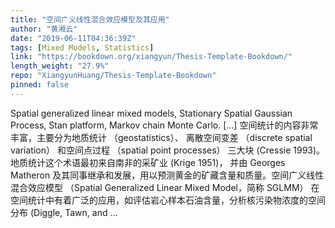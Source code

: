```yaml
---
title: "空间广义线性混合效应模型及其应用"
author: "黄湘云"
date: "2019-06-11T04:36:39Z"
tags: [Mixed Models, Statistics]
link: "https://bookdown.org/xiangyun/Thesis-Template-Bookdown/"
length_weight: "27.9%"
repo: "XiangyunHuang/Thesis-Template-Bookdown"
pinned: false
---
```


Spatial generalized linear mixed models, Stationary Spatial Gaussian Process, Stan platform, Markov chain Monte Carlo. [...] 空间统计的内容非常丰富，主要分为地质统计 （geostatistics）、 离散空间变差 （discrete spatial variation） 和空间点过程 （spatial point processes） 三大块 (Cressie 1993)。 地质统计这个术语最初来自南非的采矿业 (Krige 1951)， 并由 Georges Matheron 及其同事继承和发展，用以预测黄金的矿藏含量和质量。空间广义线性混合效应模型 （Spatial Generalized Linear Mixed Model，简称 SGLMM） 在空间统计中有着广泛的应用，如评估岩心样本石油含量，分析核污染物浓度的空间分布 (Diggle, Tawn, and ...

